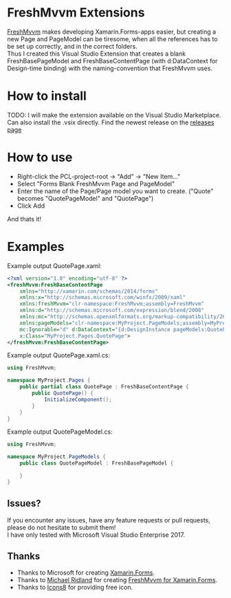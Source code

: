 # FreshMvvm Extensions
[FreshMvvm](https://github.com/rid00z/FreshMvvm) makes developing Xamarin.Forms-apps easier, but creating a new Page and PageModel can be tiresome, when all the references has to be set up correctly, and in the correct folders.  
Thus I created this Visual Studio Extension that creates a blank FreshBasePageModel and FreshBaseContentPage (with d:DataContext for Design-time binding) with the naming-convention that FreshMvvm uses.

# How to install
TODO: I will make the extension available on the Visual Studio Marketplace.  
Can also install the .vsix directly. Find the newest release on the [releases page](https://github.com/XplittR/FreshMvvmExtensions/releases/)

# How to use
* Right-click the PCL-project-root -> "Add" -> "New Item..."
* Select "Forms Blank FreshMvvm Page and PageModel"
* Enter the name of the Page/Page model you want to create. ("Quote" becomes "QuotePageModel" and "QuotePage")
* Click Add

And thats it!

# Examples
Example output QuotePage.xaml:  

```xml
<?xml version="1.0" encoding="utf-8" ?>
<freshMvvm:FreshBaseContentPage
    xmlns="http://xamarin.com/schemas/2014/forms"
    xmlns:x="http://schemas.microsoft.com/winfx/2009/xaml"
    xmlns:freshMvvm="clr-namespace:FreshMvvm;assembly=FreshMvvm"
    xmlns:d="http://schemas.microsoft.com/expression/blend/2008"
    xmlns:mc="http://schemas.openxmlformats.org/markup-compatibility/2006"
    xmlns:pageModels="clr-namespace:MyProject.PageModels;assembly=MyProject"
    mc:Ignorable="d" d:DataContext="{d:DesignInstance pageModels:QuotePageModel}"
    x:Class="MyProject.Pages.QuotePage">
</freshMvvm:FreshBaseContentPage>
```

Example output QuotePage.xaml.cs:  

```csharp
using FreshMvvm;

namespace MyProject.Pages {
    public partial class QuotePage : FreshBaseContentPage {
        public QuotePage() {
            InitializeComponent();
        }
    }
}
```

Example output QuotePageModel.cs:  

```csharp
using FreshMvvm;

namespace MyProject.PageModels {
    public class QuotePageModel : FreshBasePageModel {

    }
}
```

## Issues?
If you encounter any issues, have any feature requests or pull requests, please do not hesitate to submit them!  
I have only tested with Microsoft Visual Studio Enterprise 2017.

## Thanks
- Thanks to Microsoft for creating [Xamarin.Forms](https://www.xamarin.com/).
- Thanks to [Michael Ridland](https://github.com/rid00z) for creating [FreshMvvm for Xamarin.Forms](https://github.com/rid00z/FreshMvvm).
- Thanks to [Icons8](http://icons8.com) for providing free icon.